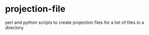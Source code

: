 # projection-file
perl and python scripts to create projection files for a list of files in a directory
